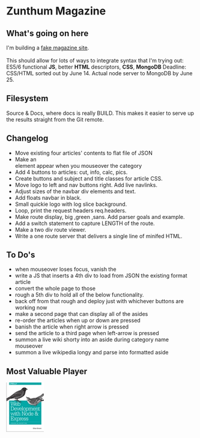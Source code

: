 # Zunthum Magazine

## What's going on here
I'm building a [fake magazine site](https://atom-box.github.io/quanta/).  
<br>This should allow for lots of ways to 
integrate syntax that I'm trying out: ES5/6 functional **JS**, 
better **HTML** descriptors, **CSS**, **MongoDB** 
Deadline: CSS/HTML sorted out by June 14. Actual node server to MongoDB by June 25.
## Filesystem
Source & Docs, where docs is really BUILD.  This makes it easier to 
serve up the results straight from the Git remote.
## Changelog
* Move existing four articles' contents to flat file of JSON
* Make an <aside> element appear when you mouseover the category 
* Add 4 buttons to articles: cut, info, calc, pics.
* Create buttons and subject and title classes for article CSS.
* Move logo to left and nav buttons right.  Add live navlinks.
* Adjust sizes of the navbar div elements and text.
* Add floats navbar in black.
* Small quickie logo with log slice background.
* Loop, print the request headers req.headers.
* Make route display, big ,green ,sans. Add parser goals and example.
* Add a switch statement to capture LENGTH of the route.
* Make a two div route viewer.
* Write a one route server that delivers a single line of minifed HTML.
## To Do's
* when mouseover loses focus, vanish the <aside>
* write a JS that inserts a 4th div to load from JSON the existing format article
* convert the whole page to those
* rough a 5th div to hold all of the below functionality. 
* back off from that rough and deploy just with whichever buttons are working now
* make a second page that can display all of the asides 
* re-order the articles when up or down are pressed
* banish the article when right arrow is pressed
* send the article to a third page when left-arrow is pressed
* summon a live wiki shorty into an aside during category name mouseover
* summon a live wikipedia longy and parse into formatted aside 
## Most Valuable Player
![OReilly Book Cover](https://github.com/atom-box/quanta/blob/master/oreilly.jpg)
